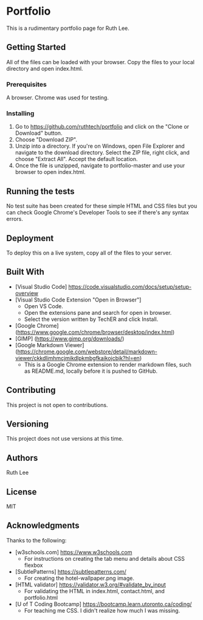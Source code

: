# Portfolio 
This is a rudimentary portfolio page for Ruth Lee.

## Getting Started
All of the files can be loaded with your browser. Copy the files to your local directory and open index.html.

### Prerequisites
A browser. Chrome was used for testing. 

### Installing
1. Go to https://github.com/ruthtech/portfolio and click on the "Clone or Download" button. 
2. Choose "Download ZIP". 
3. Unzip into a directory. If you're on Windows, open File Explorer and navigate to the download directory. Select the ZIP file, right click, and choose "Extract All". Accept the default location.
4. Once the file is unzipped, navigate to portfolio-master and use your browser to open index.html.


## Running the tests
No test suite has been created for these simple HTML and CSS files but you can check Google Chrome's Developer Tools to see if there's any syntax errors. 

## Deployment
To deploy this on a live system, copy all of the files to your server. 

## Built With
* [Visual Studio Code] https://code.visualstudio.com/docs/setup/setup-overview
* [Visual Studio Code Extension "Open in Browser"] 
  * Open VS Code.
  * Open the extensions pane and search for open in browser.
  * Select the version written by TechER and click Install.
* [Google Chrome] (https://www.google.com/chrome/browser/desktop/index.html)
* [GIMP] (https://www.gimp.org/downloads/)
* [Google Markdown Viewer] (https://chrome.google.com/webstore/detail/markdown-viewer/ckkdlimhmcjmikdlpkmbgfkaikojcbjk?hl=en) 
  * This is a Google Chrome extension to render markdown files, such as README.md, locally before it is pushed to GitHub. 

## Contributing
This project is not open to contributions.

## Versioning
This project does not use versions at this time. 

## Authors
Ruth Lee

## License
MIT

## Acknowledgments
Thanks to the following:
* [w3schools.com] https://www.w3schools.com 
  * For instructions on creating the tab menu and details about CSS flexbox
* [SubtlePatterns] https://subtlepatterns.com/ 
  * For creating the hotel-wallpaper.png image.
* [HTML validator] https://validator.w3.org/#validate_by_input
  * For validating the HTML in index.html, contact.html, and portfolio.html
* [U of T Coding Bootcamp] https://bootcamp.learn.utoronto.ca/coding/
  * For teaching me CSS. I didn't realize how much I was missing.

